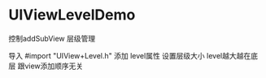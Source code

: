 # UIViewLevelDemo
控制addSubView 层级管理

导入 #import "UIView+Level.h"
添加 level属性 设置层级大小 level越大越在底层 跟view添加顺序无关

